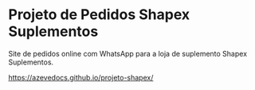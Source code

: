 # Projeto de Pedidos Shapex Suplementos

Site de pedidos online com WhatsApp para a loja de suplemento Shapex Suplementos.

https://azevedocs.github.io/projeto-shapex/